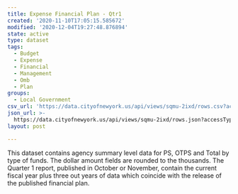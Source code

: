 ```yaml
---
title: Expense Financial Plan - Qtr1
created: '2020-11-10T17:05:15.585672'
modified: '2020-12-04T19:27:48.876894'
state: active
type: dataset
tags:
  - Budget
  - Expense
  - Financial
  - Management
  - Omb
  - Plan
groups:
  - Local Government
csv_url: 'https://data.cityofnewyork.us/api/views/sqmu-2ixd/rows.csv?accessType=DOWNLOAD'
json_url: >-
  https://data.cityofnewyork.us/api/views/sqmu-2ixd/rows.json?accessType=DOWNLOAD
layout: post

---
```

This dataset contains agency summary level data for PS, OTPS and Total by type of funds.  The dollar amount fields are rounded to the thousands. The Quarter 1 report,  published in October or November,  contain the current fiscal year plus three out years of data which  coincide with the release of the published financial plan.
